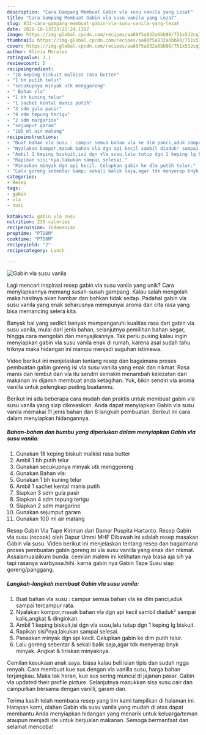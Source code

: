 ```yaml
---
description: "Cara Gampang Membuat Gabin vla susu vanila yang Lezat"
title: "Cara Gampang Membuat Gabin vla susu vanila yang Lezat"
slug: 831-cara-gampang-membuat-gabin-vla-susu-vanila-yang-lezat
date: 2020-10-13T23:21:24.139Z
image: https://img-global.cpcdn.com/recipes/aa80f5a832a6bb80/751x532cq70/gabin-vla-susu-vanila-foto-resep-utama.jpg
thumbnail: https://img-global.cpcdn.com/recipes/aa80f5a832a6bb80/751x532cq70/gabin-vla-susu-vanila-foto-resep-utama.jpg
cover: https://img-global.cpcdn.com/recipes/aa80f5a832a6bb80/751x532cq70/gabin-vla-susu-vanila-foto-resep-utama.jpg
author: Olivia Morales
ratingvalue: 3.1
reviewcount: 5
recipeingredient:
- "18 keping biskuit malkist rasa butter"
- "1 bh putih telur"
- "secukupnya minyak utk menggoreng"
- " Bahan vla"
- "1 bh kuning telur"
- "1 sachet kental manis putih"
- "3 sdm gula pasir"
- "4 sdm tepung terigu"
- "2 sdm margarine"
- "sejumput garam"
- "100 ml air matang"
recipeinstructions:
- "Buat bahan vla susu : campur semua bahan vla ke dlm panci,aduk sampai tercampur rata."
- "Nyalakan kompor,masak bahan vla dgn api kecil sambil diaduk² sampai kalis,angkat &amp; dinginkan."
- "Ambil 1 keping biskuit,isi dgn vla susu,lalu tutup dgn 1 keping lg biskuit."
- "Rapikan sisi²nya,lakukan sampai selesai."
- "Panaskan minyak dgn api kecil. Celupkan gabin ke dlm putih telur."
- "Lalu goreng sebentar &amp; sekali balik saja,agar tdk menyerap bnyk minyak. Angkat &amp; tiriskan minyaknya."
categories:
- Resep
tags:
- gabin
- vla
- susu

katakunci: gabin vla susu 
nutrition: 236 calories
recipecuisine: Indonesian
preptime: "PT18M"
cooktime: "PT50M"
recipeyield: "2"
recipecategory: Lunch

---
```



![Gabin vla susu vanila](https://img-global.cpcdn.com/recipes/aa80f5a832a6bb80/751x532cq70/gabin-vla-susu-vanila-foto-resep-utama.jpg)

Lagi mencari inspirasi resep gabin vla susu vanila yang unik? Cara menyiapkannya memang susah-susah gampang. Kalau salah mengolah maka hasilnya akan hambar dan bahkan tidak sedap. Padahal gabin vla susu vanila yang enak seharusnya mempunyai aroma dan cita rasa yang bisa memancing selera kita.

Banyak hal yang sedikit banyak mempengaruhi kualitas rasa dari gabin vla susu vanila, mulai dari jenis bahan, selanjutnya pemilihan bahan segar, hingga cara mengolah dan menyajikannya. Tak perlu pusing kalau ingin menyiapkan gabin vla susu vanila enak di rumah, karena asal sudah tahu triknya maka hidangan ini mampu menjadi suguhan istimewa.

Video berikut ini menjelaskan tentang resep dan bagaimana proses pembuatan gabin goreng isi vla susu vanilla yang enak dan nikmat. Rasa manis dan lembut dari vla itu sendiri semakin menambah kelezatan dari makanan ini dijamin membuat anda ketagihan. Yuk, bikin sendiri vla aroma vanilla untuk pelengkap puding buatanmu.


Berikut ini ada beberapa cara mudah dan praktis untuk membuat gabin vla susu vanila yang siap dikreasikan. Anda dapat menyiapkan Gabin vla susu vanila memakai 11 jenis bahan dan 6 langkah pembuatan. Berikut ini cara dalam menyiapkan hidangannya.

<!--inarticleads1-->

##### Bahan-bahan dan bumbu yang diperlukan dalam menyiapkan Gabin vla susu vanila:

1. Gunakan 18 keping biskuit malkist rasa butter
1. Ambil 1 bh putih telur
1. Gunakan secukupnya minyak utk menggoreng
1. Gunakan  Bahan vla:
1. Gunakan 1 bh kuning telur
1. Ambil 1 sachet kental manis putih
1. Siapkan 3 sdm gula pasir
1. Siapkan 4 sdm tepung terigu
1. Siapkan 2 sdm margarine
1. Gunakan sejumput garam
1. Gunakan 100 ml air matang


Resep Gabin Vla Tape Kiriman dari Damar Puspita Hartanto. Resep Gabin vla susu (recook) oleh Dapur Ummi MHF Dibawah ini adalah resep masakan Gabin vla susu. Video berikut ini menjelaskan tentang resep dan bagaimana proses pembuatan gabin goreng isi vla susu vanilla yang enak dan nikmat. Assalamualaikum bunda. cemilan malem ini kelihatan nya biasa aja sih ya tapi rasanya warbyasa.hihi. karna gabin nya Gabin Tape Susu siap goreng/panggang. 

<!--inarticleads2-->

##### Langkah-langkah membuat Gabin vla susu vanila:

1. Buat bahan vla susu : campur semua bahan vla ke dlm panci,aduk sampai tercampur rata.
1. Nyalakan kompor,masak bahan vla dgn api kecil sambil diaduk² sampai kalis,angkat &amp; dinginkan.
1. Ambil 1 keping biskuit,isi dgn vla susu,lalu tutup dgn 1 keping lg biskuit.
1. Rapikan sisi²nya,lakukan sampai selesai.
1. Panaskan minyak dgn api kecil. Celupkan gabin ke dlm putih telur.
1. Lalu goreng sebentar &amp; sekali balik saja,agar tdk menyerap bnyk minyak. Angkat &amp; tiriskan minyaknya.


Cemilan kesukaan anak saya. biasa kalau beli isian tipis dan sudah ngga renyah. Cara membuat kue sus dengan vla vanilla susu, harga bahan terjangkau. Maka tak heran, kue sus sering muncul di jajanan pasar. Gabin vla updated their profile picture. Selanjutnya masukkan sisa susu cair dan campurkan bersama dengan vanilli, garam dan. 

Terima kasih telah membaca resep yang tim kami tampilkan di halaman ini. Harapan kami, olahan Gabin vla susu vanila yang mudah di atas dapat membantu Anda menyiapkan hidangan yang menarik untuk keluarga/teman ataupun menjadi ide untuk berjualan makanan. Semoga bermanfaat dan selamat mencoba!
